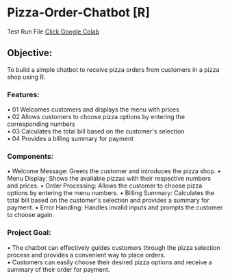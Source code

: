 # Pizza-Order-Chatbot [R]
Test Run File [Click Google Colab](https://colab.research.google.com/drive/1lof-x-iK6j-C5qjU03G2I4jsKjZJTHxt?usp=sharing)

## Objective:
To build a simple chatbot to receive pizza orders from customers in a pizza shop using R.

### Features:
• 01 Welcomes customers and displays the menu with prices  
• 02 Allows customers to choose pizza options by entering the corresponding numbers  
• 03 Calculates the total bill based on the customer's selection  
• 04 Provides a billing summary for payment

### Components:
• Welcome Message: Greets the customer and introduces the pizza shop.
• Menu Display: Shows the available pizzas with their respective numbers and prices.
• Order Processing: Allows the customer to choose pizza options by entering the menu numbers.
• Billing Summary: Calculates the total bill based on the customer's selection and provides a summary for payment.
• Error Handling: Handles invalid inputs and prompts the customer to choose again.

### Project Goal:
• The chatbot can effectively guides customers through the pizza selection process and provides a convenient way to place orders.  
• Customers can easily choose their desired pizza options and receive a summary of their order for payment.

